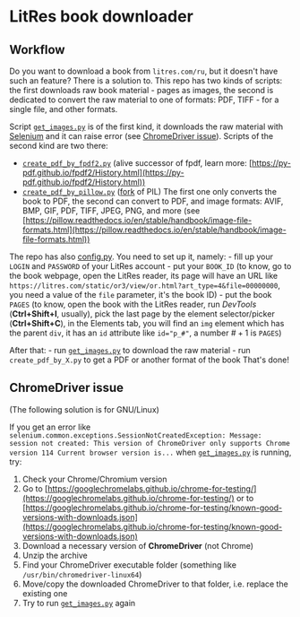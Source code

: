 # LitRes book downloader

## Workflow

Do you want to download a book from `litres.com/ru`, but it doesn't have such an feature? There is a solution to. This repo has two kinds of scripts: the first downloads raw book material - pages as images, the second is dedicated to convert the raw material to one of formats: PDF, TIFF - for a single file, and other formats.

Script [`get_images.py`](https://github.com/AtaarSatag/litres-book-downloader/blob/master/get_images.py) is of the first kind, it downloads the raw material with [Selenium](https://selenium.dev/) and it can raise error (see [ChromeDriver issue](#ChromeDriver-issue)). Scripts of the second kind are two there:
- [`create_pdf_by_fpdf2.py`](https://github.com/AtaarSatag/litres-book-downloader/blob/master/create_pdf_by_fpdf2.py) (alive successor of fpdf, learn more: [https://py-pdf.github.io/fpdf2/History.html](https://py-pdf.github.io/fpdf2/History.html))
- [`create_pdf_by_pillow.py`](https://github.com/AtaarSatag/litres-book-downloader/blob/master/create_pdf_by_pillow.py) ([fork](https://github.com/python-pillow/Pillow) of PIL)
The first one only converts the book to PDF, the second can convert to PDF, and image formats: AVIF, BMP, GIF, PDF, TIFF, JPEG, PNG, and more (see [https://pillow.readthedocs.io/en/stable/handbook/image-file-formats.html](https://pillow.readthedocs.io/en/stable/handbook/image-file-formats.html))

The repo has also [config.py](https://github.com/AtaarSatag/litres-book-downloader/blob/master/config.py). You need to set up it, namely:
    - fill up your `LOGIN` and `PASSWORD` of your LitRes account
    - put your `BOOK_ID` (to know, go to the book webpage, open the LitRes reader, its page will have an URL like `https://litres.com/static/or3/view/or.html?art_type=4&file=00000000`, you need a value of the `file` parameter, it's the book ID)
    - put the book `PAGES` (to know, open the book with the LitRes reader, run *DevTools* (**Ctrl+Shift+I**, usually), pick the last page by the element selector/picker (**Ctrl+Shift+C**), in the Elements tab, you will find an `img` element which has the parent `div`, it has an `id` attribute like `id="p_#"`, a number $\#+1$ is `PAGES`)

After that:
    - run [`get_images.py`](https://github.com/AtaarSatag/litres-book-downloader/blob/master/get_images.py) to download the raw material
    - run `create_pdf_by_X.py` to get a PDF or another format of the book
That's done!

## ChromeDriver issue

(The following solution is for GNU/Linux)

If you get an error like `selenium.common.exceptions.SessionNotCreatedException: Message: session not created: This version of ChromeDriver only supports Chrome version 114 Current browser version is...` when [`get_images.py`](https://github.com/AtaarSatag/litres-book-downloader/blob/master/get_images.py) is running, try:

1. Check your Chrome/Chromium version
2. Go to [https://googlechromelabs.github.io/chrome-for-testing/](https://googlechromelabs.github.io/chrome-for-testing/) or to [https://googlechromelabs.github.io/chrome-for-testing/known-good-versions-with-downloads.json](https://googlechromelabs.github.io/chrome-for-testing/known-good-versions-with-downloads.json)
3. Download a necessary version of **ChromeDriver** (not Chrome)
4. Unzip the archive
5. Find your ChromeDriver executable folder (something like `/usr/bin/chromedriver-linux64`)
6. Move/copy the downloaded ChromeDriver to that folder, i.e. replace the existing one
7. Try to run [`get_images.py`](https://github.com/AtaarSatag/litres-book-downloader/blob/master/get_images.py) again 
